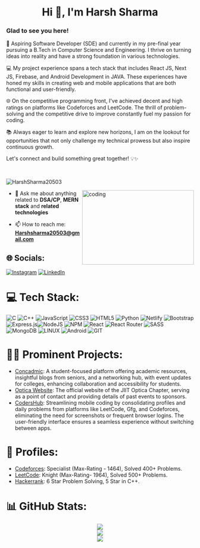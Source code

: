<h1 align="center">Hi 👋, I'm Harsh Sharma</h1>

### Glad to see you here!  
🚀 Aspiring Software Developer (SDE) and currently in my pre-final year pursuing a B.Tech in Computer Science and Engineering. I thrive on turning ideas into reality and have a strong foundation in various technologies.

💻 My project experience spans a tech stack that includes React JS, Next JS, Firebase, and Android Development in JAVA. These experiences have honed my skills in creating web and mobile applications that are both functional and user-friendly.

🌐 On the competitive programming front, I've achieved decent and high ratings on platforms like Codeforces and LeetCode. The thrill of problem-solving and the competitive drive to improve constantly fuel my passion for coding.

📚 Always eager to learn and explore new horizons, I am on the lookout for opportunities that not only challenge my technical prowess but also inspire continuous growth.

Let's connect and build something great together! 💡✨ 

<br/>  

<p align="left"> <img src="https://komarev.com/ghpvc/?username=HarshSharma20503&label=Profile%20views&color=0e75b6&style=flat" alt="HarshSharma20503" /> </p>
<img align="right" width="300" height="200" alt="coding" src="https://camo.githubusercontent.com/c1dcb74cc1c1835b1d716f5051499a2814c683c806b15f04b0eba492863703e9/68747470733a2f2f63646e2e6472696262626c652e636f6d2f75736572732f3733303730332f73637265656e73686f74732f363538313234332f6176656e746f2e676966">

- 💬 Ask me about anything related to **DSA/CP**, **MERN stack**  and **related technologies**

- 📫 How to reach me: **Harshsharma20503@gmail.com**



## 🌐 Socials:
[![Instagram](https://img.shields.io/badge/Instagram-%23E4405F.svg?logo=Instagram&logoColor=white)](https://www.instagram.com/x_harsh.sharma_x/) [![LinkedIn](https://img.shields.io/badge/LinkedIn-%230077B5.svg?logo=linkedin&logoColor=white)](https://www.linkedin.com/in/harshsharma20503/) 
<br/> 


# 💻 Tech Stack:
![C](https://img.shields.io/badge/c-%2300599C.svg?style=for-the-badge&logo=c&logoColor=white) ![C++](https://img.shields.io/badge/c++-%2300599C.svg?style=for-the-badge&logo=c%2B%2B&logoColor=white) ![JavaScript](https://img.shields.io/badge/javascript-%23323330.svg?style=for-the-badge&logo=javascript&logoColor=%23F7DF1E) ![CSS3](https://img.shields.io/badge/css3-%231572B6.svg?style=for-the-badge&logo=css3&logoColor=white) ![HTML5](https://img.shields.io/badge/html5-%23E34F26.svg?style=for-the-badge&logo=html5&logoColor=white) ![Python](https://img.shields.io/badge/python-3670A0?style=for-the-badge&logo=python&logoColor=ffdd54) ![Netlify](https://img.shields.io/badge/netlify-%23000000.svg?style=for-the-badge&logo=netlify&logoColor=#00C7B7) ![Bootstrap](https://img.shields.io/badge/bootstrap-%23563D7C.svg?style=for-the-badge&logo=bootstrap&logoColor=white) ![Express.js](https://img.shields.io/badge/express.js-%23404d59.svg?style=for-the-badge&logo=express&logoColor=%2361DAFB)![NodeJS](https://img.shields.io/badge/node.js-6DA55F?style=for-the-badge&logo=node.js&logoColor=white) ![NPM](https://img.shields.io/badge/NPM-%23000000.svg?style=for-the-badge&logo=npm&logoColor=white) ![React](https://img.shields.io/badge/react-%2320232a.svg?style=for-the-badge&logo=react&logoColor=%2361DAFB) ![React Router](https://img.shields.io/badge/React_Router-CA4245?style=for-the-badge&logo=react-router&logoColor=white) ![SASS](https://img.shields.io/badge/SASS-hotpink.svg?style=for-the-badge&logo=SASS&logoColor=white) ![MongoDB](https://img.shields.io/badge/MongoDB-%234ea94b.svg?style=for-the-badge&logo=mongodb&logoColor=white) ![LINUX](https://img.shields.io/badge/Linux-FCC624?style=for-the-badge&logo=linux&logoColor=black) ![Android](https://img.shields.io/badge/Android-%23000000?style=for-the-badge&logo=Android&logoColor=white) ![GIT](https://img.shields.io/badge/Git-%23E34F26?style=for-the-badge&logo=Git&logoColor=black)
<br/>


# 👨‍💻 Prominent Projects:

- [Concadmic](https://github.com/HarshSharma20503/Concadmic): A student-focused platform offering academic resources, insightful blogs from seniors, and a networking hub, with event updates for colleges, enhancing collaboration and accessibility for students.
- [Optica Website](https://github.com/jiitopticachapter/optica-website-2023): The official website of the JIIT Optica Chapter, serving as a point of contact and providing details of past events to sponsors.
- [CodersHub](https://github.com/HarshSharma20503/CodersHub): Streamlining mobile coding by consolidating profiles and daily problems from platforms like LeetCode, Gfg, and Codeforces, eliminating the need for screenshots or frequent browser logins. The user-friendly interface ensures a seamless experience without switching between apps.


# 👤 Profiles:

- [Codeforces](https://codeforces.com/profile/XoXoHarsh): Specialist (Max-Rating - 1464), Solved 400+ Problems.
- [LeetCode](https://leetcode.com/XoXoHarsh/): Knight (Max-Rating- 1964), Solved 500+ Problems.
- [Hackerrank](https://www.hackerrank.com/harshsharma20503): 6 Star Problem Solving, 5 Star in C++.
  <br/> 


# 📊 GitHub Stats:

<div align="center" dir="auto" <img style="max-width: 100%;" src="https://github-readme-stats.vercel.app/api?username=HarshSharma20503&show_icons=true&theme=radical" />
 <img style="max-width: 100%;" src="https://github-readme-stats.vercel.app/api?username=HarshSharma20503&theme=dark&hide_border=false&include_all_commits=true&count_private=false" />
</div>

<div align="center" dir="auto" <img style="max-width: 100%;" src="https://github-readme-stats.vercel.app/api?username=HarshSharma20503&show_icons=true&theme=radical" />
 <img style="max-width: 100%;" src="https://github-readme-streak-stats.herokuapp.com/?user=HarshSharma20503&theme=dark&hide_border=false" />
</div>

<div align="center" dir="auto" <img style="max-width: 100%;" src="https://github-readme-stats.vercel.app/api?username=HarshSharma20503&show_icons=true&theme=radical" />
 <img style="max-width: 100%;" src="https://github-readme-stats.vercel.app/api/top-langs/?username=HarshSharma20503&theme=radical&layout=compact" />
</div>






